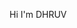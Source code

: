 Hi I'm DHRUV 


<!---
jdhruv555/jdhruv555 is a ✨ special ✨ repository because its `README.md` (this file) appears on your GitHub profile.
You can click the Preview link to take a look at your changes.
--->
